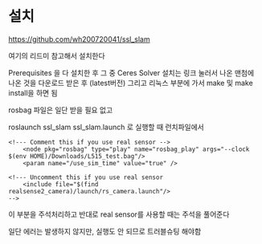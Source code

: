 # 설치

https://github.com/wh200720041/ssl_slam

여기의 리드미 참고해서 설치한다

Prerequisites 을 다 설치한 후 
그 중 Ceres Solver 설치는
링크 눌러서 나온 맨첨에 나온 것을 다운로드 받은 후 (latest버전) 그리고 
리눅스 부분에 가서 make 및 make install을 하면 됨


rosbag 파일은 일단 받을 필요 없고

roslaunch ssl_slam ssl_slam.launch 로 실행할 때 
런치파일에서 

```
<!--- Comment this if you use real sensor -->
    <node pkg="rosbag" type="play" name="rosbag_play" args="--clock $(env HOME)/Downloads/L515_test.bag"/> 
    <param name="/use_sim_time" value="true" />

<!--- Uncomment this if you use real sensor
    <include file="$(find realsense2_camera)/launch/rs_camera.launch"/>
-->
```
이 부분을 주석처리하고 반대로 real sensor를 사용할 때는 주석을 풀어준다

일단 에러는 발생하지 않지만, 실행도 안 되므로 트러블슈팅 해야함
